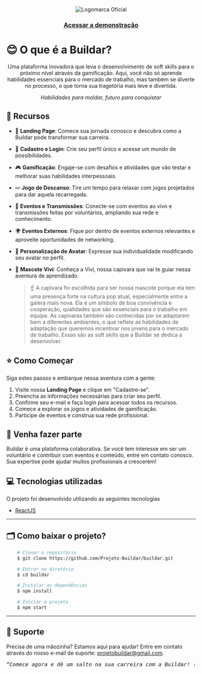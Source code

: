<div align="center">
  <img src="https://github.com/Projeto-Buildar/buildar/assets/146984390/28a4087a-17bd-4453-ad24-3ad5b9791813)" alt="Logomarca Oficial"/>
</div>
<h3 align="center">
    <a href="https://buildar.vercel.app/">Acessar a demonstração</a>
<h3 >

# 😊 O que é a Buildar? 
<p align="center">Uma plataforma inovadora que leva o desenvolvimento de soft skills para o próximo nível através da gamificação. Aqui, você não só aprende habilidades essenciais para o mercado de trabalho, mas também se diverte no processo, o que torna sua tragetória mais leve e divertida.
</p>
<p align="center"><i>Habilidades para moldar, futuro para conquistar</i> </p>



## 🧰 Recursos 

- 💫 **Landing Page**: Comece sua jornada conosco e descubra como a Buildar pode transformar sua carreira.
- 🔑 **Cadastro e Login**: Crie seu perfil único e acesse um mundo de possibilidades.
- 🎮 **Gamificação**: Engaje-se com desafios e atividades que vão testar e melhorar suas habilidades interpessoais.
- 💤 **Jogo de Descanso**: Tire um tempo para relaxar com jogos projetados para dar aquela recarregada.
- 📡 **Eventos e Transmissões**: Conecte-se com eventos ao vivo e transmissões feitas por voluntários, ampliando sua rede e conhecimento.
- 🌍 **Eventos Externos**: Fique por dentro de eventos externos relevantes e aproveite oportunidades de networking.
- 🎨 **Personalização de Avatar**: Expresse sua individualidade modificando seu avatar no perfil.
- 🐾 **Mascote Vivi**: Conheça a Vivi, nossa capivara que vai te guiar nessa aventura de aprendizado.

  > :point_up: A capivara foi escolhida para ser nossa mascote porque ela tem uma presença forte na cultura pop atual, especialmente entre a galera mais nova. Ela é um símbolo de boa convivência e cooperação, qualidades que são essenciais para o trabalho em equipe. As capivaras também são conhecidas por se adaptarem bem a diferentes ambientes, o que reflete as habilidades de adaptação que queremos incentivar nos jovens para o mercado de trabalho. Essas são as soft skills que a Buildar se dedica a desenvolver.

## ⭐ Como Começar 

Siga estes passos e embarque nessa aventura com a gente:
1. Visite nossa **Landing Page** e clique em "Cadastre-se".
2. Preencha as informações necessárias para criar seu perfil.
3. Confirme seu e-mail e faça login para acessar todos os recursos.
4. Comece a explorar os jogos e atividades de gamificação.
5. Participe de eventos e construa sua rede profissional.

## 🤝 Venha fazer parte 

Buildar é uma plataforma colaborativa. Se você tem interesse em ser um voluntário e contribuir com eventos e conteúdo, entre em contato conosco. Sua expertise pode ajudar muitos profissionais a crescerem!

## 💻 Tecnologias utilizadas

O projeto foi desenvolvido utilizando as seguintes tecnologias

- [ReactJS](https://reactjs.org)

---

## 🗂 Como baixar o projeto?

```bash
    # Clonar o repositório
    $ git clone https://github.com/Projeto-Buildar/buildar.git

    # Entrar no diretório
    $ cd buildar

    # Instalar as dependências
    $ npm install

    # Iniciar o projeto
    $ npm start
```
---

## 🔧 Suporte 

Precisa de uma mãozinha? Estamos aqui para ajudar! Entre em contato através do nosso e-mail de suporte: projetobuildar@gmail.com.



<div align="center">
  <pre><i>“Comece agora e dê um salto na sua carreira com a Buildar! ₍ᐢ• (ܫ)•ᐢ₎💜”</i></pre>
</div>

